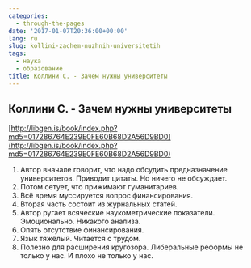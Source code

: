 ```yaml
---
categories:
  - through-the-pages
date: '2017-01-07T20:36:00+00:00'
lang: ru
slug: kollini-zachem-nuzhnih-universitetih
tags:
  - наука
  - образование
title: Коллини С. - Зачем нужны университеты
---
```


## Коллини С. - Зачем нужны университеты

[http://libgen.is/book/index.php?md5=017286764E239E0FE60B68D2A56D9BD0](http://libgen.is/book/index.php?md5=017286764E239E0FE60B68D2A56D9BD0)  

<!--more-->

1.  Автор вначале говорит, что надо обсудить предназначение университетов. Приводит цитаты. Но ничего не обсуждает.
2.  Потом сетует, что прижимают гуманитариев.
3.  Всё время муссируется вопрос финансирования.
4.  Вторая часть состоит из журнальных статей.
5.  Автор ругает всяческие наукометрические показатели. Эмоционально. Никакого анализа.
6.  Опять отсутствие финансирования.
7.  Язык тяжёлый. Читается с трудом.
8.  Полезно для расширения кругозора. Либеральные реформы не только у нас. И плохо не только у нас.
